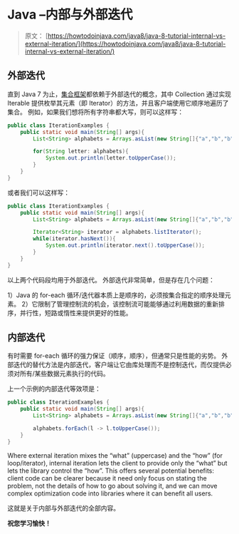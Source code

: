 # Java –内部与外部迭代

> 原文： [https://howtodoinjava.com/java8/java-8-tutorial-internal-vs-external-iteration/](https://howtodoinjava.com/java8/java-8-tutorial-internal-vs-external-iteration/)

## 外部迭代

直到 Java 7 为止，[集合框架](//howtodoinjava.com/java/collections/useful-java-collection-interview-questions/ "Useful java collection interview questions")都依赖于外部迭代的概念，其中 Collection 通过实现 Iterable 提供枚举其元素（即 Iterator）的方法，并且客户端使用它顺序地遍历了集合。 例如，如果我们想将所有字符串都大写，则可以这样写：

```java
public class IterationExamples {
	public static void main(String[] args){
		List<String> alphabets = Arrays.asList(new String[]{"a","b","b","d"});

		for(String letter: alphabets){
			System.out.println(letter.toUpperCase());
		}
	}
}

```

或者我们可以这样写：

```java
public class IterationExamples {
	public static void main(String[] args){
		List<String> alphabets = Arrays.asList(new String[]{"a","b","b","d"});

		Iterator<String> iterator = alphabets.listIterator();
		while(iterator.hasNext()){
			System.out.println(iterator.next().toUpperCase());
		}
	}
}

```

以上两个代码段均用于外部迭代。 外部迭代非常简单，但是存在几个问题：

1）Java 的 for-each 循环/迭代器本质上是顺序的，必须按集合指定的顺序处理元素。
2）它限制了管理控制流的机会，该控制流可能能够通过利用数据的重新排序，并行性，短路或惰性来提供更好的性能。

## 内部迭代

有时需要 for-each 循环的强力保证（顺序，顺序），但通常只是性能的劣势。 外部迭代的替代方法是内部迭代，客户端让它由库处理而不是控制迭代，而仅提供必须对所有/某些数据元素执行的代码。

上一个示例的内部迭代等效项是：

```java
public class IterationExamples {
	public static void main(String[] args){
		List<String> alphabets = Arrays.asList(new String[]{"a","b","b","d"});

		alphabets.forEach(l -> l.toUpperCase());
	}
}

```

Where external iteration mixes the “what” (uppercase) and the “how” (for loop/iterator), internal iteration lets the client to provide only the “what” but lets the library control the “how”. This offers several potential benefits: client code can be clearer because it need only focus on stating the problem, not the details of how to go about solving it, and we can move complex optimization code into libraries where it can benefit all users.

这就是关于内部与外部迭代的全部内容。

**祝您学习愉快！**